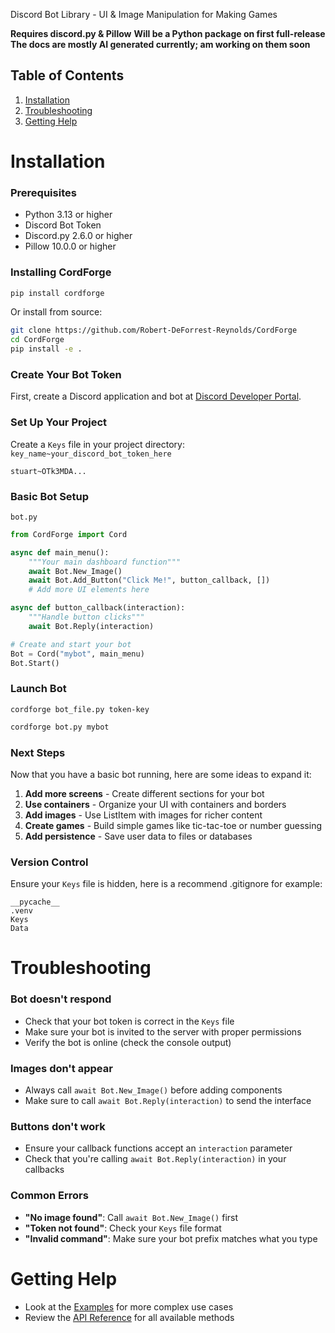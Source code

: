 Discord Bot Library - UI & Image Manipulation for Making Games

**Requires discord.py & Pillow**
**Will be a Python package on first full-release**
**The docs are mostly AI generated currently; am working on them soon**

## Table of Contents
1. [Installation](#installation)
2. [Troubleshooting](#troubleshooting)
2. [Getting Help](#getting-help)


# Installation

### Prerequisites
- Python 3.13 or higher
- Discord Bot Token
- Discord.py 2.6.0 or higher
- Pillow 10.0.0 or higher

### Installing CordForge
```bash
pip install cordforge
```

Or install from source:
```bash
git clone https://github.com/Robert-DeForrest-Reynolds/CordForge
cd CordForge
pip install -e .
```

### Create Your Bot Token
First, create a Discord application and bot at [Discord Developer Portal](https://discord.com/developers/applications).

### Set Up Your Project
Create a `Keys` file in your project directory:
`key_name~your_discord_bot_token_here`
```
stuart~OTk3MDA...
```

### Basic Bot Setup
`bot.py`
```python
from CordForge import Cord

async def main_menu():
    """Your main dashboard function"""
    await Bot.New_Image()
    await Bot.Add_Button("Click Me!", button_callback, [])
    # Add more UI elements here

async def button_callback(interaction):
    """Handle button clicks"""
    await Bot.Reply(interaction)

# Create and start your bot
Bot = Cord("mybot", main_menu)
Bot.Start()
```

### Launch Bot
`cordforge bot_file.py token-key`
```bash
cordforge bot.py mybot
```

### Next Steps

Now that you have a basic bot running, here are some ideas to expand it:

1. **Add more screens** - Create different sections for your bot
2. **Use containers** - Organize your UI with containers and borders
3. **Add images** - Use ListItem with images for richer content
4. **Create games** - Build simple games like tic-tac-toe or number guessing
5. **Add persistence** - Save user data to files or databases


### Version Control
Ensure your `Keys` file is hidden, here is a recommend .gitignore for example:
```
__pycache__
.venv
Keys
Data
```

# Troubleshooting

### Bot doesn't respond
- Check that your bot token is correct in the `Keys` file
- Make sure your bot is invited to the server with proper permissions
- Verify the bot is online (check the console output)

### Images don't appear
- Always call `await Bot.New_Image()` before adding components
- Make sure to call `await Bot.Reply(interaction)` to send the interface

### Buttons don't work
- Ensure your callback functions accept an `interaction` parameter
- Check that you're calling `await Bot.Reply(interaction)` in your callbacks

### Common Errors
- **"No image found"**: Call `await Bot.New_Image()` first
- **"Token not found"**: Check your `Keys` file format
- **"Invalid command"**: Make sure your bot prefix matches what you type

# Getting Help
- Look at the [Examples](EXAMPLES.md) for more complex use cases
- Review the [API Reference](API_REFERENCE.md) for all available methods